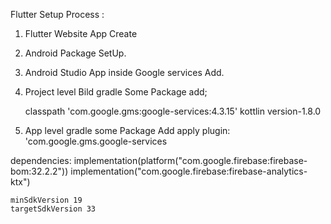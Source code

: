 Flutter Setup Process :

01. Flutter Website App Create
02. Android Package SetUp.
03. Android Studio App inside Google services Add.
04. Project level Bild gradle Some Package add;

    classpath 'com.google.gms:google-services:4.3.15'
    kottlin version-1.8.0

05. App level gradle some Package Add
   apply plugin: 'com.google.gms.google-services

   dependencies:
   implementation(platform("com.google.firebase:firebase-bom:32.2.2"))
   implementation("com.google.firebase:firebase-analytics-ktx")


    minSdkVersion 19
    targetSdkVersion 33


